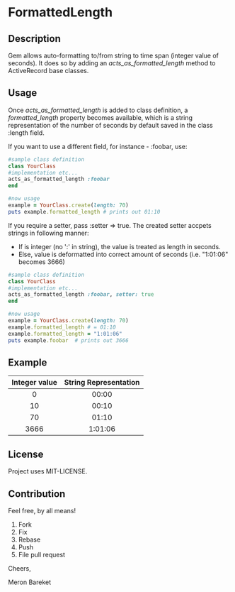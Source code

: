 # FormattedLength

## Description
Gem allows auto-formatting to/from string to time span (integer value of seconds). 
It does so by adding an *acts_as_formatted_length* method to ActiveRecord base classes. 


## Usage
Once *acts_as_formatted_length* is added to class definition, a _formatted_length_ property becomes available, 
which is a string representation of the number of seconds by default saved in the class :length field.

If you want to use a different field, for instance - :foobar, use:

```ruby
#sample class definition
class YourClass
#implementation etc...
acts_as_formatted_length :foobar
end

#now usage
example = YourClass.create(length: 70)
puts example.formatted_length # prints out 01:10
```

If you require a setter, pass :setter => true. 
The created setter accpets strings in following manner: 
* If is integer (no ':' in string), the value is treated as length in seconds. 
* Else, value is deformatted into correct amount of seconds (i.e. "1:01:06" becomes 3666)

```ruby
#sample class definition
class YourClass
#implementation etc...
acts_as_formatted_length :foobar, setter: true
end

#now usage
example = YourClass.create(length: 70)
example.formatted_length # = 01:10
example.formatted_length = "1:01:06"
puts example.foobar  # prints out 3666
```

## Example
|Integer value|String Representation|
|:----:|:-----------:|
|0|00:00|
|10|00:10|
|70|01:10|
|3666|1:01:06|

## License
Project uses MIT-LICENSE. 

## Contribution
Feel free, by all means! 
1. Fork
1. Fix
1. Rebase
1. Push
1. File pull request

Cheers,

Meron Bareket
